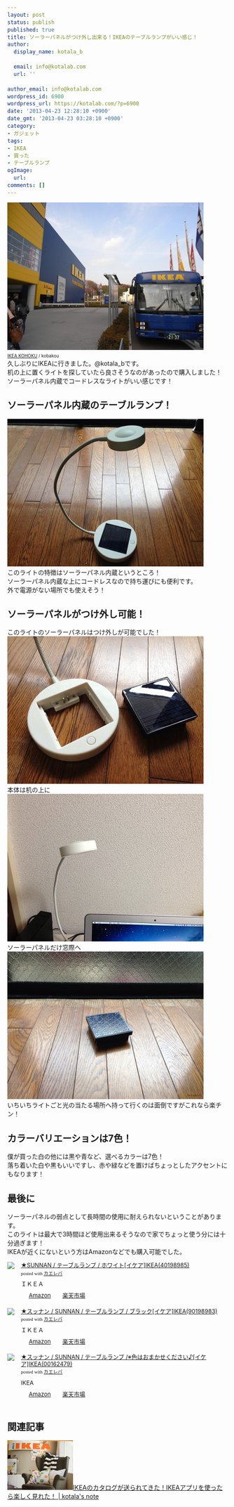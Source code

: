 ```yaml
---
layout: post
status: publish
published: true
title: ソーラーパネルがつけ外し出来る！IKEAのテーブルランプがいい感じ！
author:
  display_name: kotala_b

  email: info@kotalab.com
  url: ''

author_email: info@kotalab.com
wordpress_id: 6900
wordpress_url: https://kotalab.com/?p=6900
date: '2013-04-23 12:28:10 +0900'
date_gmt: '2013-04-23 03:28:10 +0900'
category:
- ガジェット
tags:
- IKEA
- 買った
- テーブルランプ
ogImage:
  url:
comments: []
---
```

<p><img src="/wp-content/uploads/ikea_130423-448x336.jpg" alt="ikea_130423" width="448" height="336" class="alignnone size-large wp-image-6901" /><br />
<span style="font-size:10px;"><a href="https://www.flickr.com/photos/kobakou/2083159709/" target="_blank">IKEA KOHOKU</a> / kobakou</span><br />
久しぶりにIKEAに行きました。@kotala_bです。<br />
机の上に置くライトを探していたら良さそうなのがあったので購入しました！<br />
ソーラーパネル内蔵でコードレスなライトがいい感じです！<br />
</p>
<!--more-->
<h2>ソーラーパネル内蔵のテーブルランプ！</h2>
<p><img src="/wp-content/uploads/ikea_130423_01-448x336.jpg" alt="ikea_130423_01" width="448" height="336" class="alignnone size-large wp-image-6906" /><br />
このライトの特徴はソーラーパネル内蔵というところ！<br />
ソーラーパネル内蔵な上にコードレスなので持ち運びにも便利です。<br />
外で電源がない場所でも使えそう！</p>
<h2>ソーラーパネルがつけ外し可能！</h2>
<p>このライトのソーラーパネルはつけ外しが可能でした！<br />
<img src="/wp-content/uploads/ikea_130423_02-448x336.jpg" alt="ikea_130423_02" width="448" height="336" class="alignnone size-large wp-image-6905" /><br />
本体は机の上に<br />
<img src="/wp-content/uploads/ikea_130423_04-448x336.jpg" alt="ikea_130423_04" width="448" height="336" class="alignnone size-large wp-image-6903" /><br />
ソーラーパネルだけ窓際へ<br />
<img src="/wp-content/uploads/ikea_130423_03-448x336.jpg" alt="ikea_130423_03" width="448" height="336" class="alignnone size-large wp-image-6904" /><br />
いちいちライトごと光の当たる場所へ持って行くのは面倒ですがこれなら楽チン！</p>
<h2>カラーバリエーションは7色！</h2>
<p>僕が買った白の他には黒や青など、選べるカラーは7色！<br />
落ち着いた白や黒もいいですし、赤や緑などを置けばちょっとしたアクセントにもなります！</p>
<h2>最後に</h2>
<p>ソーラーパネルの弱点として長時間の使用に耐えられないということがあります。<br />
このライトは最大で3時間ほど使用出来るそうなので家でちょっと使う分には十分過ぎます！<br />
IKEAが近くにないという方はAmazonなどでも購入可能でした。</p>
<div class="kaerebalink-box" style="text-align:left;padding-bottom:20px;font-size:small;/zoom: 1;overflow: hidden;">
<div class="kaerebalink-image" style="float:left;margin:0 15px 10px 0;"><a href="https://www.amazon.co.jp/exec/obidos/ASIN/B005PK7K30/same-22/ref=nosim/" rel="nofollow" target="_blank"><img src="https://images-fe.ssl-images-amazon.com/images/I/31AXajKzYmL._SL160_.jpg" style="border: none;" /></a></div>
<div class="kaerebalink-info" style="line-height:120%;/zoom: 1;overflow: hidden;">
<div class="kaerebalink-name" style="margin-bottom:10px;line-height:120%"><a href="https://www.amazon.co.jp/exec/obidos/ASIN/B005PK7K30/same-22/ref=nosim/" rel="nofollow" target="_blank">★SUNNAN / テーブルランプ / ホワイト[イケア]IKEA(40198985)</a>
<div class="kaerebalink-powered-date" style="font-size:8pt;margin-top:5px;font-family:verdana;line-height:120%">posted with <a href="https://kaereba.com" target="_blank">カエレバ</a></div>
</div>
<div class="kaerebalink-detail" style="margin-bottom:5px;"> ＩＫＥＡ     </div>
<div class="kaerebalink-link1" style="margin-top:10px;">
<div class="shoplinkamazon" style="display:inline;margin-right:5px;background: url('https://img.yomereba.com/tam_k_01.gif') 0 0 no-repeat;padding: 2px 0 2px 18px;white-space: nowrap;"><a href="https://www.amazon.co.jp/gp/search?keywords=SUNNAN%20%83C%83P%83A&__mk_ja_JP=%83J%83%5E%83J%83i&tag=same-22" rel="nofollow" target="_blank" title="アマゾン" >Amazon</a></div>
<div class="shoplinkrakuten" style="display:inline;margin-right:5px;background: url('https://img.yomereba.com/tam_k_01.gif') 0 -50px no-repeat;padding: 2px 0 2px 18px;white-space: nowrap;"><a href="https://hb.afl.rakuten.co.jp/hgc/0fa7afc8.bbfc196a.0fa7afc9.d56c38f1/?pc=http%3A%2F%2Fsearch.rakuten.co.jp%2Fsearch%2Fmall%2FSUNNAN%2520%25E3%2582%25A4%25E3%2582%25B1%25E3%2582%25A2%2F-%2Ff.1-p.1-s.1-sf.0-st.A-v.2%3Fx%3D0%26scid%3Daf_ich_link_urltxt%26m%3Dhttp%3A%2F%2Fm.rakuten.co.jp%2F" rel="nofollow" target="_blank" title="楽天市場" >楽天市場</a></div>
</div>
</div>
<div class="booklink-footer" style="clear: left"></div>
</div>
<div class="kaerebalink-box" style="text-align:left;padding-bottom:20px;font-size:small;/zoom: 1;overflow: hidden;">
<div class="kaerebalink-image" style="float:left;margin:0 15px 10px 0;"><a href="https://www.amazon.co.jp/exec/obidos/ASIN/B005UKZJ5Q/same-22/ref=nosim/" rel="nofollow" target="_blank"><img src="https://images-fe.ssl-images-amazon.com/images/I/31C4gZZRtLL._SL160_.jpg" style="border: none;" /></a></div>
<div class="kaerebalink-info" style="line-height:120%;/zoom: 1;overflow: hidden;">
<div class="kaerebalink-name" style="margin-bottom:10px;line-height:120%"><a href="https://www.amazon.co.jp/exec/obidos/ASIN/B005UKZJ5Q/same-22/ref=nosim/" rel="nofollow" target="_blank">★スッナン / SUNNAN / テーブルランプ / ブラック[イケア]IKEA(90198983)</a>
<div class="kaerebalink-powered-date" style="font-size:8pt;margin-top:5px;font-family:verdana;line-height:120%">posted with <a href="https://kaereba.com" target="_blank">カエレバ</a></div>
</div>
<div class="kaerebalink-detail" style="margin-bottom:5px;"> ＩＫＥＡ     </div>
<div class="kaerebalink-link1" style="margin-top:10px;">
<div class="shoplinkamazon" style="display:inline;margin-right:5px;background: url('https://img.yomereba.com/tam_k_01.gif') 0 0 no-repeat;padding: 2px 0 2px 18px;white-space: nowrap;"><a href="https://www.amazon.co.jp/gp/search?keywords=%83X%83b%83i%83%93&__mk_ja_JP=%83J%83%5E%83J%83i&tag=same-22" rel="nofollow" target="_blank" title="アマゾン" >Amazon</a></div>
<div class="shoplinkrakuten" style="display:inline;margin-right:5px;background: url('https://img.yomereba.com/tam_k_01.gif') 0 -50px no-repeat;padding: 2px 0 2px 18px;white-space: nowrap;"><a href="https://hb.afl.rakuten.co.jp/hgc/0fa7afc8.bbfc196a.0fa7afc9.d56c38f1/?pc=http%3A%2F%2Fsearch.rakuten.co.jp%2Fsearch%2Fmall%2F%25E3%2582%25B9%25E3%2583%2583%25E3%2583%258A%25E3%2583%25B3%2F-%2Ff.1-p.1-s.1-sf.0-st.A-v.2%3Fx%3D0%26scid%3Daf_ich_link_urltxt%26m%3Dhttp%3A%2F%2Fm.rakuten.co.jp%2F" rel="nofollow" target="_blank" title="楽天市場" >楽天市場</a></div>
</div>
</div>
<div class="booklink-footer" style="clear: left"></div>
</div>
<div class="kaerebalink-box" style="text-align:left;padding-bottom:20px;font-size:small;/zoom: 1;overflow: hidden;">
<div class="kaerebalink-image" style="float:left;margin:0 15px 10px 0;"><a href="https://www.amazon.co.jp/exec/obidos/ASIN/B005LFS1N2/same-22/ref=nosim/" rel="nofollow" target="_blank"><img src="https://images-fe.ssl-images-amazon.com/images/I/31X%2BJyq5OIL._SL160_.jpg" style="border: none;" /></a></div>
<div class="kaerebalink-info" style="line-height:120%;/zoom: 1;overflow: hidden;">
<div class="kaerebalink-name" style="margin-bottom:10px;line-height:120%"><a href="https://www.amazon.co.jp/exec/obidos/ASIN/B005LFS1N2/same-22/ref=nosim/" rel="nofollow" target="_blank">★スッナン / SUNNAN / テーブルランプ /※色はおまかせください♪[イケア]IKEA(00162479)</a>
<div class="kaerebalink-powered-date" style="font-size:8pt;margin-top:5px;font-family:verdana;line-height:120%">posted with <a href="https://kaereba.com" target="_blank">カエレバ</a></div>
</div>
<div class="kaerebalink-detail" style="margin-bottom:5px;"> IKEA     </div>
<div class="kaerebalink-link1" style="margin-top:10px;">
<div class="shoplinkamazon" style="display:inline;margin-right:5px;background: url('https://img.yomereba.com/tam_k_01.gif') 0 0 no-repeat;padding: 2px 0 2px 18px;white-space: nowrap;"><a href="https://www.amazon.co.jp/gp/search?keywords=%83X%83b%83i%83%93&__mk_ja_JP=%83J%83%5E%83J%83i&tag=same-22" rel="nofollow" target="_blank" title="アマゾン" >Amazon</a></div>
<div class="shoplinkrakuten" style="display:inline;margin-right:5px;background: url('https://img.yomereba.com/tam_k_01.gif') 0 -50px no-repeat;padding: 2px 0 2px 18px;white-space: nowrap;"><a href="https://hb.afl.rakuten.co.jp/hgc/0fa7afc8.bbfc196a.0fa7afc9.d56c38f1/?pc=http%3A%2F%2Fsearch.rakuten.co.jp%2Fsearch%2Fmall%2F%25E3%2582%25B9%25E3%2583%2583%25E3%2583%258A%25E3%2583%25B3%2F-%2Ff.1-p.1-s.1-sf.0-st.A-v.2%3Fx%3D0%26scid%3Daf_ich_link_urltxt%26m%3Dhttp%3A%2F%2Fm.rakuten.co.jp%2F" rel="nofollow" target="_blank" title="楽天市場" >楽天市場</a></div>
</div>
</div>
<div class="booklink-footer" style="clear: left"></div>
</div>
<h2 class="rele">関連記事</h2>
<p><a href="/app-ikea" target="_blank"><img  class="alignleft" src="/wp-content/uploads/ikea_120801.jpg" alt="IKEAのカタログが送られてきた！IKEAアプリを使ったら楽しく見れた！ | kotala's note" width="150" /></a><a href="/app-ikea" target="_blank">IKEAのカタログが送られてきた！IKEAアプリを使ったら楽しく見れた！ | kotala's note</a><br style="clear:both;" /></p>
